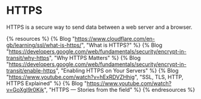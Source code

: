 # HTTPS

HTTPS is a secure way to send data between a web server and a browser.

{% resources %}
  {% Blog "https://www.cloudflare.com/en-gb/learning/ssl/what-is-https/", "What is HTTPS?" %}
  {% Blog "https://developers.google.com/web/fundamentals/security/encrypt-in-transit/why-https", "Why HTTPS Matters" %}
  {% Blog "https://developers.google.com/web/fundamentals/security/encrypt-in-transit/enable-https", "Enabling HTTPS on Your Servers" %}
  {% Blog "https://www.youtube.com/watch?v=hExRDVZHhig", "SSL, TLS, HTTP, HTTPS Explained" %}
  {% Blog "https://www.youtube.com/watch?v=GoXgl9r0Kjk", "HTTPS — Stories from the field" %}
{% endresources %}


